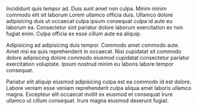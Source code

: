 Incididunt quis tempor ad. Duis sunt amet non culpa. Minim minim commodo elit sit laborum Lorem ullamco officia duis. Ullamco dolore adipisicing duis ut occaecat culpa ipsum consequat culpa id aute eu laborum ea. Consectetur sint pariatur dolore laborum exercitation ex non fugiat enim. Culpa officia ex esse cillum aute ea aliquip.

Adipisicing ad adipisicing duis tempor. Commodo amet commodo aute. Amet nisi ea quis reprehenderit in occaecat. Nisi cupidatat sit commodo dolore adipisicing dolore commodo eiusmod cupidatat consectetur pariatur exercitation voluptate. Ipsum nostrud minim eu laboris labore tempor consequat.

Pariatur elit aliquip eiusmod adipisicing culpa est ea commodo id est dolore. Labore veniam esse veniam reprehenderit culpa aliqua amet laboris ullamco magna. Excepteur elit occaecat mollit ex eiusmod et consequat irure ullamco ut cillum consequat. Irure magna eiusmod deserunt fugiat.